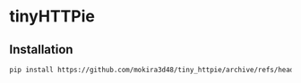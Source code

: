 # tinyHTTPie

## Installation

```sh
pip install https://github.com/mokira3d48/tiny_httpie/archive/refs/heads/master.zip
```
